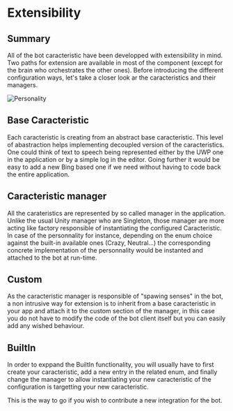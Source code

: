 Extensibility
=============

## Summary
All of the bot caracteristic have been developped with extensibility in mind. Two paths for extension are available in most of the component (except for the brain who orchestrates the other ones). Before introducing the different configuration ways, let's take a closer look ar the caracteristics and their managers.

![Personality](blob/master/Documentation/Pictures/Personality.png)

## Base Caracteristic
Each caracteristic is creating from an abstract base caracteristic. This level of abastraction helps implementing decoupled version of the caracteristics. One could think of text to speech being represented either by the UWP one in the application or by a simple log in the editor. Going further it would be easy to add a new Bing based one if we need without having to code back the entire application.

## Caracteristic manager
All the carateristics are represented by so called manager in the application. Unlike the usual Unity manager who are Singleton, those manager are more acting like factory responsible of instantiating the configured Caracteristic. In case of the personnality for instance, depending on the enum choice against the built-in available ones (Crazy, Neutral...) the corresponding concrete implementation of the personnality would be instanted and attached to the bot at run-time.

## Custom
As the caracteristic manager is responsible of "spawing senses" in the bot, a non intrusive way for extension is to inherit from a base caracteristic in your app and attach it to the custom section of the manager, in this case you do not have to modify the code of the bot client itself but you can easily add any wished behaviour. 

## BuiltIn
In order to exppand the BuiltIn functionality, you will usually have to first create your caracteristic, add a new entry in the related enum, and finally change the manager to allow instantiating your new caracteristic of the configuration is targetting your new caracteristic.
 
This is the way to go if you wish to contribute a new integration for the bot.
